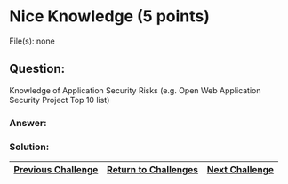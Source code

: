 # Nice Knowledge (5 points)

File(s): none

## Question:

Knowledge of Application Security Risks (e.g. Open Web Application Security Project Top 10 list)

### Answer:

### Solution:



| [Previous Challenge](/Challenges/Oversee-And-Govern/1) | [Return to Challenges](/Challenges/../../../#modules) | [Next Challenge](/Challenges/Oversee-And-Govern/3) |
| :------- | :-----: | ------: |